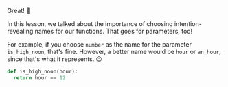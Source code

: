 Great! :tada:

In this lesson, we talked about the importance of choosing intention-revealing names for our functions. That goes for parameters, too!

For example, if you choose `number` as the name for the parameter `is_high_noon`, that's fine. However, a better name would be `hour` or `an_hour`, since that's what it represents. :wink:

```python
def is_high_noon(hour):
  return hour == 12
```